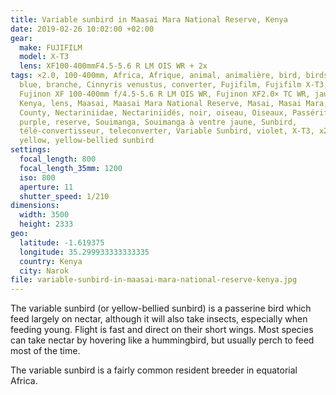 ```yaml
---
title: Variable sunbird in Maasai Mara National Reserve, Kenya
date: 2019-02-26 10:02:00 +02:00
gear:
  make: FUJIFILM
  model: X-T3
  lens: XF100-400mmF4.5-5.6 R LM OIS WR + 2x
tags: ×2.0, 100-400mm, Africa, Afrique, animal, animalière, bird, birds, bleu,
  blue, branche, Cinnyris venustus, converter, Fujifilm, Fujifilm X-T3, Fujinon,
  Fujinon XF 100-400mm f/4.5-5.6 R LM OIS WR, Fujinon XF2.0× TC WR, jaune,
  Kenya, lens, Maasai, Maasai Mara National Reserve, Masai, Masai Mara, Narok
  County, Nectariniidae, Nectariniidés, noir, oiseau, Oiseaux, Passériformes,
  purple, reserve, Souimanga, Souimanga à ventre jaune, Sunbird,
  télé-convertisseur, teleconverter, Variable Sunbird, violet, X-T3, x2.0,
  yellow, yellow-bellied sunbird
settings:
  focal_length: 800
  focal_length_35mm: 1200
  iso: 800
  aperture: 11
  shutter_speed: 1/210
dimensions:
  width: 3500
  height: 2333
geo:
  latitude: -1.619375
  longitude: 35.299933333333335
  country: Kenya
  city: Narok
file: variable-sunbird-in-maasai-mara-national-reserve-kenya.jpg
---
```


The variable sunbird (or yellow-bellied sunbird) is a passerine bird which feed largely on nectar, although it will also take insects, especially when feeding young. Flight is fast and direct on their short wings. Most species can take nectar by hovering like a hummingbird, but usually perch to feed most of the time.

The variable sunbird is a fairly common resident breeder in equatorial Africa.
